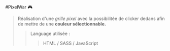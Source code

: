  #PixelWar 🎮

 >Réalisation d'une _grille pixel_ avec la possibilitée de clicker dedans afin de mettre de une **couleur sélectionnable.**
 >>
 >>Language utilisée : 
 >>>HTML / SASS / JavaScript
